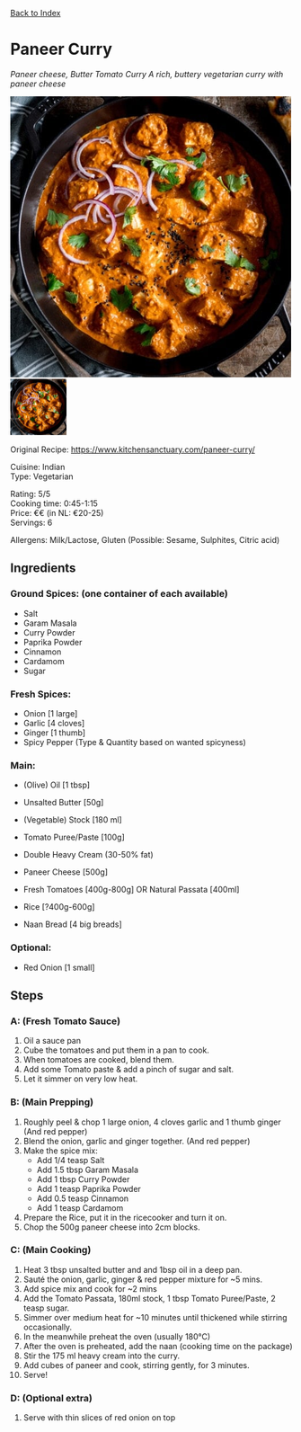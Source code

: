 [Back to Index](/index.md)

# Paneer Curry
*Paneer cheese, Butter Tomato Curry*
*A rich, buttery vegetarian curry with paneer cheese*

![Paneer Curry Icon](/images/paneer-curry-icon.jpg)
<img src="/images/paneer-curry-icon.jpg" alt="Paneer Curry Icon" height="100"/>

Original Recipe: https://www.kitchensanctuary.com/paneer-curry/

Cuisine: Indian  
Type: Vegetarian

Rating: 5/5  
Cooking time: 0:45-1:15  
Price: €€ (in NL: €20-25)  
Servings: 6  

Allergens: Milk/Lactose, Gluten (Possible: Sesame, Sulphites, Citric acid)

## Ingredients

### Ground Spices: (one container of each available)
- Salt
- Garam Masala 
- Curry Powder
- Paprika Powder
- Cinnamon
- Cardamom
- Sugar


### Fresh Spices:
- Onion [1 large]
- Garlic [4 cloves]
- Ginger [1 thumb]
- Spicy Pepper (Type & Quantity based on wanted spicyness)


### Main:
- (Olive) Oil [1 tbsp]
- Unsalted Butter [50g]
- (Vegetable) Stock [180 ml]
- Tomato Puree/Paste [100g]
- Double Heavy Cream (30-50% fat)
- Paneer Cheese [500g]
- Fresh Tomatoes [400g-800g] OR Natural Passata [400ml]

- Rice [?400g-600g]
- Naan Bread [4 big breads]

### Optional:
- Red Onion [1 small]





## Steps


### A: (Fresh Tomato Sauce)
1. Oil a sauce pan
2. Cube the tomatoes and put them in a pan to cook.
3. When tomatoes are cooked, blend them.
4. Add some Tomato paste & add a pinch of sugar and salt.
5. Let it simmer on very low heat.


### B: (Main Prepping)
1. Roughly peel & chop 1 large onion, 4 cloves garlic and 1 thumb ginger (And red pepper)
2. Blend the onion, garlic and ginger together. (And red pepper)
4. Make the spice mix:
    - Add 1/4 teasp Salt
    - Add 1.5 tbsp Garam Masala
    - Add 1 tbsp Curry Powder
    - Add 1 teasp Paprika Powder
    - Add 0.5 teasp Cinnamon
    - Add 1 teasp Cardamom
5. Prepare the Rice, put it in the ricecooker and turn it on.
6. Chop the 500g paneer cheese into 2cm blocks.



### C: (Main Cooking)
1. Heat 3 tbsp unsalted butter and and 1bsp oil in a deep pan.
2. Sauté the onion, garlic, ginger & red pepper mixture for ~5 mins.
3. Add spice mix and cook for ~2 mins
4. Add the Tomato Passata, 180ml stock, 1 tbsp Tomato Puree/Paste, 2 teasp sugar. 
5. Simmer over medium heat for ~10 minutes until thickened while stirring occasionally.
6. In the meanwhile preheat the oven (usually 180°C)
7. After the oven is preheated, add the naan (cooking time on the package)
8. Stir the 175 ml heavy cream into the curry.
9. Add cubes of paneer and cook, stirring gently, for 3 minutes.
10. Serve!

### D: (Optional extra)
1. Serve with thin slices of red onion on top














